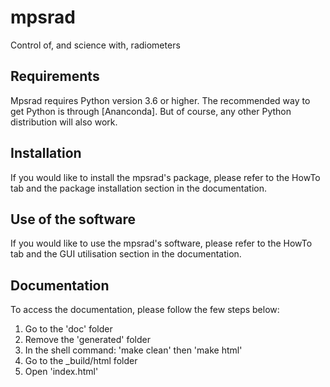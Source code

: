 # mpsrad
Control of, and science with, radiometers

## Requirements
Mpsrad requires Python version 3.6 or higher. The recommended way to get Python is through [Ananconda]. But of course, any other Python distribution will also work.

## Installation
If you would like to install the mpsrad's package, please refer to the HowTo tab and the package installation section in the documentation.

## Use of the software
If you would like to use the mpsrad's software, please refer to the HowTo tab and the GUI utilisation section in the documentation.

## Documentation
To access the documentation, please follow the few steps below:
1. Go to the 'doc' folder 
2. Remove the 'generated' folder 
3. In the shell command: 'make clean' then 'make html'
4. Go to the _build/html folder
5. Open 'index.html'
